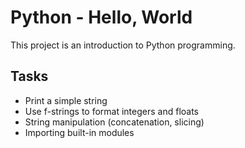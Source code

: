 # Python - Hello, World

This project is an introduction to Python programming.

## Tasks

- Print a simple string
- Use f-strings to format integers and floats
- String manipulation (concatenation, slicing)
- Importing built-in modules
